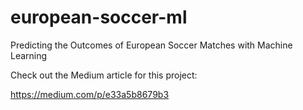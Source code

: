 # european-soccer-ml
Predicting the Outcomes of European Soccer Matches with Machine Learning

Check out the Medium article for this project: 

https://medium.com/p/e33a5b8679b3
